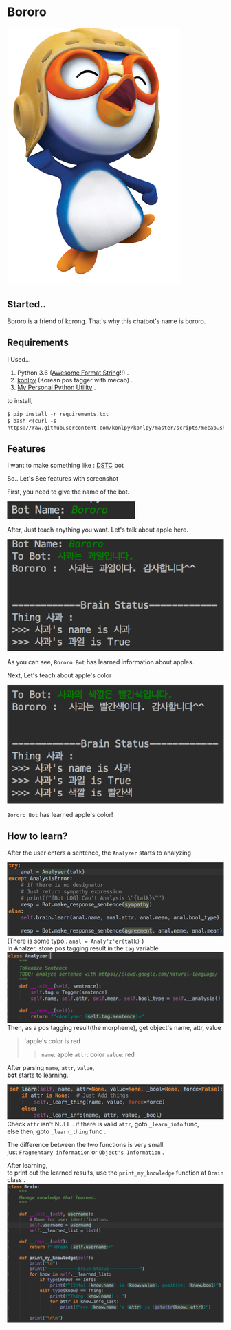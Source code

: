 # Bororo

![Bororo](https://raw.githubusercontent.com/Kcrong/bororo/master/bororo.jpg)


## Started..
Bororo is a friend of kcrong.
That's why this chatbot's name is bororo.


## Requirements

I Used...

1. Python 3.6 ([Awesome Format String](https://docs.python.org/3.6/reference/lexical_analysis.html#f-strings)!!) . 
2. [konlpy](http://konlpy.org/) (Korean pos tagger with mecab) . 
3. [My Personal Python Utility](https://github.com/Kcrong/python-utility) . 

to install,  
```bssh
$ pip install -r requirements.txt
$ bash <(curl -s https://raw.githubusercontent.com/konlpy/konlpy/master/scripts/mecab.sh)
```
## Features
I want to make something like : [DSTC](http://camdial.org/~mh521/dstc/) bot

So.. Let's See features with screenshot

First, you need to give the name of the bot.

![1](https://raw.githubusercontent.com/Kcrong/bororo/master/images/1.png)

After, Just teach anything you want.
Let's talk about apple here.

![2](https://raw.githubusercontent.com/Kcrong/bororo/master/images/2.png)

As you can see, `Bororo Bot` has learned information about apples.

Next, Let's teach about apple's color


![3](https://raw.githubusercontent.com/Kcrong/bororo/master/images/3.png)

`Bororo Bot` has learned apple's color!


## How to learn?

After the user enters a sentence, the `Analyzer` starts to analyzing

![4](https://raw.githubusercontent.com/Kcrong/bororo/master/images/4.png)
(There is some typo.. `anal = Analy'z'er(talk)` )
<br>
In Analzer, store pos tagging result in the `tag` variable
![5](https://raw.githubusercontent.com/Kcrong/bororo/master/images/5.png)
Then, as a pos tagging result(the morpheme),  get object's name, attr, value
> `apple's color is red
>> `name`: apple
>> `attr`: color
>> `value`: red

After parsing `name`, `attr`, `value`,  
**bot** starts to learning.

![6](https://raw.githubusercontent.com/Kcrong/bororo/master/images/6.png)
Check `attr` isn't NULL . 
if there is valid `attr`, goto `_learn_info` func,  
else then, goto `_learn_thing` func . 

The difference between the two functions is very small.  
just `Fragmentary information` or `Object's Information` . 

After learning,  
to print out the learned results, use the `print_my_knowledge` function at `Brain` class . 
![7](https://raw.githubusercontent.com/Kcrong/bororo/master/images/7.png)
